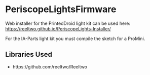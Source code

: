 # PeriscopeLightsFirmware

Web installer for the PrintedDroid light kit can be used here:
https://reeltwo.github.io/PeriscopeLights-Installer/

For the IA-Parts light kit you must compile the sketch for a ProMini.

## Libraries Used

<ul>
<li>https://github.com/reeltwo/Reeltwo</li>
</ul>
